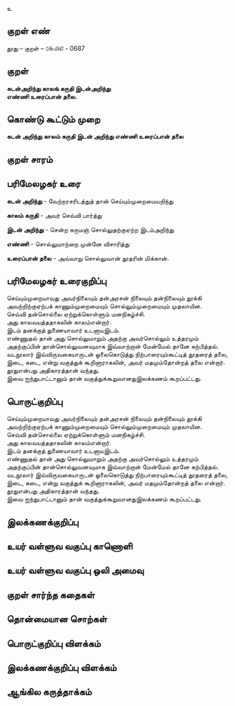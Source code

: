 உ

## குறள் எண் 

தூது – குறள் – ௦௬௮௭ - 0687  

## குறள் 

**கடன்அறிந்து காலங் கருதி இடன்அறிந்து  
எண்ணி உரைப்பான் தலை.**  

## கொண்டு கூட்டும் முறை

**கடன் அறிந்து காலம் கருதி இடன் அறிந்து எண்ணி உரைப்பான் தலை** 

## குறள் சாரம் 


## பரிமேலழகர் உரை

**கடன் அறிந்து** - வேற்றரசரிடத்துத் தான் செய்யும்முறைமையறிந்து  

**காலம் கருதி** - அவர் செவ்வி பார்த்து  

**இடன் அறிந்து** - சென்ற கருமஞ் சொல்லுதற்குஏற்ற இடம்அறிந்து  

**எண்ணி** - சொல்லுமாற்றை முன்னே விசாரித்து  

**உரைப்பான் தலை** - அவ்வாறு சொல்லுவான் தூதரின் மிக்கான்.  

## பரிமேலழகர் உரைகுறிப்பு   

செய்யும்முறையாவது அவர்நிலையும் தன்அரசன் நிலையும் தன்நிலையும் தூக்கி அவற்றிற்குஏற்பக் காணும்முறைமையும் சொல்லும்முறைமையும் முதலாயின.  
செவ்வி தன்சொல்லை ஏற்றுக்கொள்ளும் மனநிகழ்ச்சி.  
அது காலவயத்ததாகலின் காலம்என்றார்.  
இடம் தனக்குத் துணையாவார் உடனாயஇடம்.  
எண்ணுதல் தான் அது சொல்லுமாறும் அதற்கு அவர்சொல்லும் உத்தரமும் அதற்குப்பின் தான்சொல்லுவனவுமாக இவ்வாற்றான் மேன்மேல் தானே கற்பித்தல்.  
வடநூலார் இவ்விருவகையாருடன் ஓலைகொடுத்து நிற்பாரையும்கூட்டித் தூதரைத் தலை, இடை, கடை, என்று வகுத்துக் கூறினாராகலின், அவர் மதமும்தோன்றத் தலை என்றார்.  
தூதுஎன்பது அதிகாரத்தான் வந்தது.  
இவை ஐந்துபாட்டானும் தான் வகுத்துக்கூறுவானதுஇலக்கணம் கூறப்பட்டது.   

## பொருட்குறிப்பு 

செய்யும்முறையாவது அவர்நிலையும் தன்அரசன் நிலையும் தன்நிலையும் தூக்கி அவற்றிற்குஏற்பக் காணும்முறைமையும் சொல்லும்முறைமையும் முதலாயின.  
செவ்வி தன்சொல்லை ஏற்றுக்கொள்ளும் மனநிகழ்ச்சி.  
அது காலவயத்ததாகலின் காலம்என்றார்.  
இடம் தனக்குத் துணையாவார் உடனாயஇடம்.  
எண்ணுதல் தான் அது சொல்லுமாறும் அதற்கு அவர்சொல்லும் உத்தரமும் அதற்குப்பின் தான்சொல்லுவனவுமாக இவ்வாற்றான் மேன்மேல் தானே கற்பித்தல்.  
வடநூலார் இவ்விருவகையாருடன் ஓலைகொடுத்து நிற்பாரையும்கூட்டித் தூதரைத் தலை, இடை, கடை, என்று வகுத்துக் கூறினாராகலின், அவர் மதமும்தோன்றத் தலை என்றார்.  
தூதுஎன்பது அதிகாரத்தான் வந்தது.  
இவை ஐந்துபாட்டானும் தான் வகுத்துக்கூறுவானதுஇலக்கணம் கூறப்பட்டது.   

## இலக்கணக்குறிப்பு  


## உயர் வள்ளுவ வகுப்பு காணொளி


## உயர் வள்ளுவ வகுப்பு ஒலி அமைவு 

 
## குறள் சார்ந்த கதைகள் 


## தொன்மையான சொற்கள்


## பொருட்குறிப்பு விளக்கம்


## இலக்கணக்குறிப்பு விளக்கம்


## ஆங்கில கருத்தாக்கம் 


